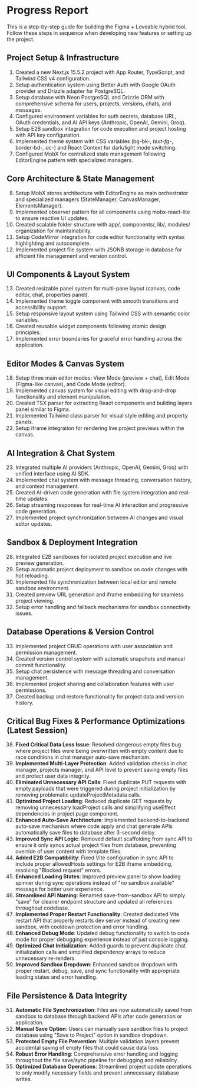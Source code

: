 # Progress Report

This is a step-by-step guide for building the Figma + Loveable hybrid tool. Follow these steps in sequence when developing new features or setting up the project.

## Project Setup & Infrastructure

1. Created a new Next.js 15.5.2 project with App Router, TypeScript, and Tailwind CSS v4 configuration.
2. Setup authentication system using Better Auth with Google OAuth provider and Drizzle adapter for PostgreSQL.
3. Setup database with Neon PostgreSQL and Drizzle ORM with comprehensive schema for users, projects, versions, chats, and messages.
4. Configured environment variables for auth secrets, database URL, OAuth credentials, and AI API keys (Anthropic, OpenAI, Gemini, Groq).
5. Setup E2B sandbox integration for code execution and project hosting with API key configuration.
6. Implemented theme system with CSS variables (bg-bk-_, text-fg-_, border-bd-_, ac-_) and React Context for dark/light mode switching.
7. Configured MobX for centralized state management following EditorEngine pattern with specialized managers.

## Core Architecture & State Management

8. Setup MobX stores architecture with EditorEngine as main orchestrator and specialized managers (StateManager, CanvasManager, ElementsManager).
9. Implemented observer pattern for all components using mobx-react-lite to ensure reactive UI updates.
10. Created scalable folder structure with app/, components/, lib/, modules/ organization for maintainability.
11. Setup CodeMirror integration for code editor functionality with syntax highlighting and autocomplete.
12. Implemented project file system with JSONB storage in database for efficient file management and version control.

## UI Components & Layout System

13. Created resizable panel system for multi-pane layout (canvas, code editor, chat, properties panel).
14. Implemented theme toggle component with smooth transitions and accessibility support.
15. Setup responsive layout system using Tailwind CSS with semantic color variables.
16. Created reusable widget components following atomic design principles.
17. Implemented error boundaries for graceful error handling across the application.

## Editor Modes & Canvas System

18. Setup three main editor modes: View Mode (preview + chat), Edit Mode (Figma-like canvas), and Code Mode (editor).
19. Implemented canvas system for visual editing with drag-and-drop functionality and element manipulation.
20. Created TSX parser for extracting React components and building layers panel similar to Figma.
21. Implemented Tailwind class parser for visual style editing and property panels.
22. Setup iframe integration for rendering live project previews within the canvas.

## AI Integration & Chat System

23. Integrated multiple AI providers (Anthropic, OpenAI, Gemini, Groq) with unified interface using AI SDK.
24. Implemented chat system with message threading, conversation history, and context management.
25. Created AI-driven code generation with file system integration and real-time updates.
26. Setup streaming responses for real-time AI interaction and progressive code generation.
27. Implemented project synchronization between AI changes and visual editor updates.

## Sandbox & Deployment Integration

28. Integrated E2B sandboxes for isolated project execution and live preview generation.
29. Setup automatic project deployment to sandbox on code changes with hot reloading.
30. Implemented file synchronization between local editor and remote sandbox environment.
31. Created preview URL generation and iframe embedding for seamless project viewing.
32. Setup error handling and fallback mechanisms for sandbox connectivity issues.

## Database Operations & Version Control

33. Implemented project CRUD operations with user association and permission management.
34. Created version control system with automatic snapshots and manual commit functionality.
35. Setup chat persistence with message threading and conversation management.
36. Implemented project sharing and collaboration features with user permissions.
37. Created backup and restore functionality for project data and version history.

## Critical Bug Fixes & Performance Optimizations (Latest Session)

38. **Fixed Critical Data Loss Issue**: Resolved dangerous empty files bug where project files were being overwritten with empty content due to race conditions in chat manager auto-save mechanism.
39. **Implemented Multi-Layer Protection**: Added validation checks in chat manager, projects manager, and API level to prevent saving empty files and protect user data integrity.
40. **Eliminated Unnecessary API Calls**: Fixed duplicate PUT requests with empty payloads that were triggered during project initialization by removing problematic updateProjectMetadata calls.
41. **Optimized Project Loading**: Reduced duplicate GET requests by removing unnecessary loadProject calls and simplifying useEffect dependencies in project page component.
42. **Enhanced Auto-Save Architecture**: Implemented backend-to-backend auto-save mechanism where code apply and chat generate APIs automatically save files to database after 3-second delay.
43. **Improved Sync API Logic**: Removed default scaffolding from sync API to ensure it only syncs actual project files from database, preventing override of user content with template files.
44. **Added E2B Compatibility**: Fixed Vite configuration in sync API to include proper allowedHosts settings for E2B iframe embedding, resolving "Blocked request" errors.
45. **Enhanced Loading States**: Improved preview panel to show loading spinner during sync operations instead of "no sandbox available" message for better user experience.
46. **Streamlined API Naming**: Renamed save-from-sandbox API to simply "save" for cleaner endpoint structure and updated all references throughout codebase.
47. **Implemented Proper Restart Functionality**: Created dedicated Vite restart API that properly restarts dev server instead of creating new sandbox, with cooldown protection and error handling.
48. **Enhanced Debug Mode**: Updated debug functionality to switch to code mode for proper debugging experience instead of just console logging.
49. **Optimized Chat Initialization**: Added guards to prevent duplicate chat initialization calls and simplified dependency arrays to reduce unnecessary re-renders.
50. **Improved Sandbox Dropdown**: Enhanced sandbox dropdown with proper restart, debug, save, and sync functionality with appropriate loading states and error handling.

## File Persistence & Data Integrity

51. **Automatic File Synchronization**: Files are now automatically saved from sandbox to database through backend APIs after code generation or application.
52. **Manual Save Option**: Users can manually save sandbox files to project database using "Save to Project" option in sandbox dropdown.
53. **Protected Empty File Prevention**: Multiple validation layers prevent accidental saving of empty files that could cause data loss.
54. **Robust Error Handling**: Comprehensive error handling and logging throughout the file save/sync pipeline for debugging and reliability.
55. **Optimized Database Operations**: Streamlined project update operations to only modify necessary fields and prevent unnecessary database writes.
